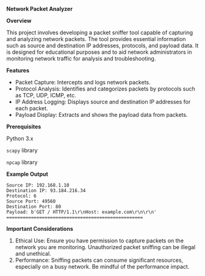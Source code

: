 **Network Packet Analyzer**

**Overview**

This project involves developing a packet sniffer tool capable of capturing and analyzing network packets. The tool provides essential information such as source and destination IP addresses, protocols, and payload data. It is designed for educational purposes and to aid network administrators in monitoring network traffic for analysis and troubleshooting.

**Features**

- Packet Capture: Intercepts and logs network packets.
- Protocol Analysis: Identifies and categorizes packets by protocols such as TCP, UDP, ICMP, etc.
- IP Address Logging: Displays source and destination IP addresses for each packet.
- Payload Display: Extracts and shows the payload data from packets.

**Prerequisites**

Python 3.x

`scapy` library

`npcap` library

**Example Output**
```
Source IP: 192.168.1.10
Destination IP: 93.184.216.34
Protocol: 6
Source Port: 49560
Destination Port: 80
Payload: b'GET / HTTP/1.1\r\nHost: example.com\r\n\r\n'
==================================================
```
**Important Considerations**

1. Ethical Use: Ensure you have permission to capture packets on the network you are monitoring. Unauthorized packet sniffing can be illegal and unethical.
2. Performance: Sniffing packets can consume significant resources, especially on a busy network. Be mindful of the performance impact.

